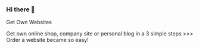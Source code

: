 ### Hi there 👋

Get Own Websites

Get own online shop, company site or personal blog in a 3 simple steps >>>
Order a website became so easy!
